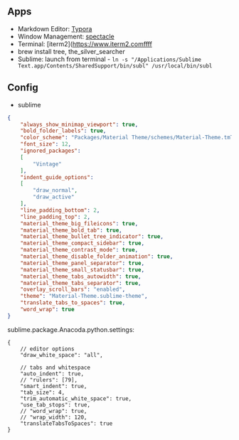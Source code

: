 ## Apps

- Markdown Editor: [Typora](http://www.typora.io/)
- Window Management: [spectacle](https://www.spectacleapp.com/)
- Terminal: [iterm2](https://www.iterm2.comffff
- brew install tree, the_silver_searcher
- Sublime: launch from terminal - ```ln -s "/Applications/Sublime Text.app/Contents/SharedSupport/bin/subl" /usr/local/bin/subl```

## Config
- sublime
```json
{
	"always_show_minimap_viewport": true,
	"bold_folder_labels": true,
	"color_scheme": "Packages/Material Theme/schemes/Material-Theme.tmTheme",
	"font_size": 12,
	"ignored_packages":
	[
		"Vintage"
	],
	"indent_guide_options":
	[
		"draw_normal",
		"draw_active"
	],
	"line_padding_bottom": 2,
	"line_padding_top": 2,
	"material_theme_big_fileicons": true,
	"material_theme_bold_tab": true,
	"material_theme_bullet_tree_indicator": true,
	"material_theme_compact_sidebar": true,
	"material_theme_contrast_mode": true,
	"material_theme_disable_folder_animation": true,
	"material_theme_panel_separator": true,
	"material_theme_small_statusbar": true,
	"material_theme_tabs_autowidth": true,
	"material_theme_tabs_separator": true,
	"overlay_scroll_bars": "enabled",
	"theme": "Material-Theme.sublime-theme",
	"translate_tabs_to_spaces": true,
	"word_wrap": true
}
```

sublime.package.Anacoda.python.settings:
```
{
    // editor options
    "draw_white_space": "all",

    // tabs and whitespace
    "auto_indent": true,
    // "rulers": [79],
    "smart_indent": true,
    "tab_size": 4,
    "trim_automatic_white_space": true,
    "use_tab_stops": true,
    // "word_wrap": true,
    // "wrap_width": 120,
    "translateTabsToSpaces": true
}
```
